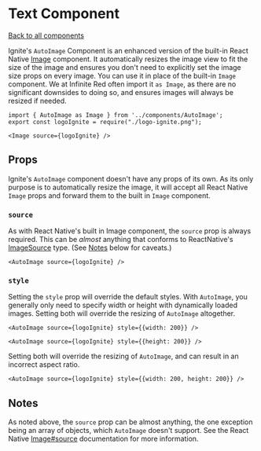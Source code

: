 # Text Component

[Back to all components](./Components.md)

Ignite's `AutoImage` Component is an enhanced version of the built-in React Native [Image](https://reactnative.dev/docs/image) component. It automatically resizes the image view to fit the size of the image and ensures you don't need to explicitly set the image size props on every image. You can use it in place of the built-in `Image` component. We at Infinite Red often import it `as Image`, as there are no significant downsides to doing so, and ensures images will always be resized if needed.

```tsx
import { AutoImage as Image } from '../components/AutoImage';
export const logoIgnite = require("./logo-ignite.png");

<Image source={logoIgnite} />
```

## Props

Ignite's `AutoImage` component doesn't have any props of its own. As its only purpose is to automatically resize the image, it will accept all React Native `Image` props and forward them to the built in `Image` component.

### `source`

As with React Native's built in Image component, the `source` prop is always required. This can be *almost* anything that conforms to ReactNative's [ImageSource](https://reactnative.dev/docs/image#imagesource) type. (See [Notes](#Notes) below for caveats.)


```tsx
<AutoImage source={logoIgnite} />
```

### `style`

Setting the `style` prop will override the default styles. With `AutoImage`, you generally only need to specify width or height with dynamically loaded images. Setting both will override the resizing of `AutoImage` altogether.

```tsx
<AutoImage source={logoIgnite} style={{width: 200}} />
```

```tsx
<AutoImage source={logoIgnite} style={{height: 200}} />
```

Setting both will override the resizing of `AutoImage`, and can result in an incorrect aspect ratio.

```tsx
<AutoImage source={logoIgnite} style={{width: 200, height: 200}} />
```

## Notes

As noted above, the `source` prop can be almost anything, the one exception being an array of objects, which `AutoImage` doesn't support. See the React Native [Image#source](https://reactnative.dev/docs/image#source) documentation for more information.